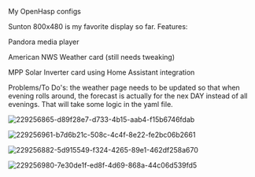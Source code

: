My OpenHasp configs 

Sunton 800x480 is my favorite display so far.
Features:

Pandora media player

American NWS Weather card (still needs tweaking)

MPP Solar Inverter card using Home Assistant integration

Problems/To Do's:
the weather page needs to be updated so that when evening rolls around, the forecast is actually for the nex DAY instead of all evenings.  That will take some logic in the yaml file.

![229256865-d89f28e7-d733-4b15-aab4-f15b6746fdab](https://user-images.githubusercontent.com/52110065/233684033-e68685e0-326d-415a-a675-d24d318ccd33.png)

![229256961-b7d6b21c-508c-4c4f-8e22-fe2bc06b2661](https://user-images.githubusercontent.com/52110065/233684022-ee654751-4c52-4825-9125-a9537753af33.png)

![229256882-5d915549-f324-4265-89e1-462df258a670](https://user-images.githubusercontent.com/52110065/233684028-e267135e-87c4-459a-a335-661595e4727d.png)

![229256980-7e30de1f-ed8f-4d69-868a-44c06d539fd5](https://user-images.githubusercontent.com/52110065/233684007-d2a9b34f-b17f-4d17-a7c1-190f4f0729c0.png)
